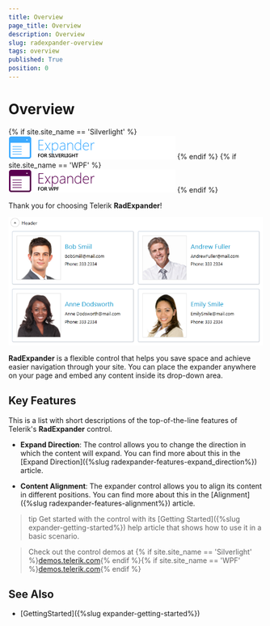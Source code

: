 ```yaml
---
title: Overview
page_title: Overview
description: Overview
slug: radexpander-overview
tags: overview
published: True
position: 0
---
```


# Overview

{% if site.site_name == 'Silverlight' %}
![RadExpander Silverlight Icon](images/expander_sl_icon.png)
{% endif %}
{% if site.site_name == 'WPF' %}
![RadExpander WPF Icon](images/expander_wpf_icon.png)
{% endif %}

Thank you for choosing Telerik __RadExpander__!				

![RadExpander](images/RadExpander_Overview.png)

__RadExpander__ is a flexible control that helps you save space and achieve easier navigation through your site. You can place the expander anywhere on your page and embed any content inside its drop-down area.

## Key Features

This is a list with short descriptions of the top-of-the-line features of Telerik's __RadExpander__ control.

* __Expand Direction__: The control allows you to change the direction in which the content will expand. You can find more about this in the [Expand Direction]({%slug radexpander-features-expand_direction%}) article.

* __Content Alignment__: The expander control allows you to align its content in different positions. You can find more about this in the [Alignment]({%slug radexpander-features-alignment%}) article.

>tip Get started with the control with its [Getting Started]({%slug expander-getting-started%}) help article that shows how to use it in a basic scenario.

>Check out the control demos at {% if site.site_name == 'Silverlight' %}[demos.telerik.com](https://demos.telerik.com/silverlight/#Expander/FirstLook){% endif %}{% if site.site_name == 'WPF' %}[demos.telerik.com](https://demos.telerik.com/wpf/){% endif %}

## See Also

 * [GettingStarted]({%slug expander-getting-started%})
 
